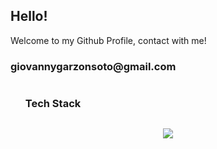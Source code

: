 <h2>Hello!</h2>
<p>Welcome to my Github Profile, contact with me!</p>
<h3>giovannygarzonsoto@gmail.com</h3>
<div id="user-content-toc">
  <ul align="left">
    <summary><h3 style="display: inline-block">Tech Stack</h3></summary>
  </ul>
</div>
<!--tech stack icons-->
<p align="center">
  <a href="https://skillicons.dev">
    <img src="https://skillicons.dev/icons?i=git,scss,css,docker,express,figma,firebase,supabase,github,html,java,js,linux,md,php,laravel,mongodb,mysql,nextjs,nodejs,postman,react,tailwind,ts,python,fastapi,vuejs,nuxtjs&perline=14" />
  </a>
</p>
